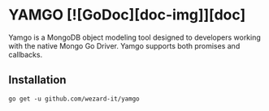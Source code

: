 # YAMGO [![GoDoc][doc-img]][doc]

Yamgo is a MongoDB object modeling tool designed to developers working with the native Mongo Go Driver. Yamgo supports both promises and callbacks.

## Installation

`go get -u github.com/wezard-it/yamgo`
